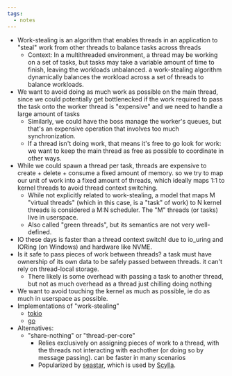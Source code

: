 ```yaml
---
tags:
  - notes
---
```

- Work-stealing is an algorithm that enables threads in an application to "steal" work from other threads to balance tasks across threads
	- Context: In a multithreaded environment, a thread may be working on a set of tasks, but tasks may take a variable amount of time to finish, leaving the workloads unbalanced. a work-stealing algorithm dynamically balances the workload across a set of threads to balance workloads. 
- We want to avoid doing as much work as possible on the main thread, since we could potentially get bottlenecked if the work required to pass the task onto the worker thread is "expensive" and we need to handle a large amount of tasks
	- Similarly, we could have the boss manage the worker's queues, but that's an expensive operation that involves too much synchronization.
	- If a thread isn't doing work, that means it's free to go look for work: we want to keep the main thread as free as possible to coordinate in other ways. 
- While we could spawn a thread per task, threads are expensive to create + delete + consume a fixed amount of memory. so we try to map our unit of work into a fixed amount of threads, which ideally maps 1:1 to kernel threads to avoid thread context switching.
	- While not explicitly related to work-stealing, a model that maps M "virtual threads" (which in this case, is a "task" of work) to N kernel threads is considered a M:N scheduler. The "M" threads (or tasks) live in userspace.
	- Also called "green threads", but its semantics are not very well-defined.
- IO these days is faster than a thread context switch! due to io_uring and IORing (on Windows) and hardware like NVME. 
- Is it safe to pass pieces of work between threads? a task must have ownership of its own data to be safely passed between threads. it can't rely on thread-local storage.
	- There likely is some overhead with passing a task to another thread, but not as much overhead as a thread just chilling doing nothing 
- We want to avoid touching the kernel as much as possible, ie do as much in userspace as possible.
- Implementations of "work-stealing"
	- [tokio](https://tokio.rs/blog/2019-10-scheduler)
	- [go](https://rakyll.org/scheduler/)
- Alternatives:
	- "share-nothing" or "thread-per-core"
		- Relies exclusively on assigning pieces of work to a thread, with the threads not interacting with eachother (or doing so by message passing). can be faster in many scenarios
		- Popularized by [seastar](https://seastar.io/), which is used by [Scylla](https://www.scylladb.com/).